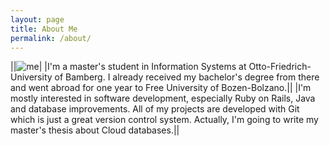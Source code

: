 ```yaml
---
layout: page
title: About Me
permalink: /about/
---
```


||![me](http://www.gravatar.com/avatar/140f700db0703975a38481d26b110e50.png?s=150)|
|I'm a master's student in Information Systems at Otto-Friedrich-University of Bamberg. I already received my bachelor's degree from there and went abroad for one year to Free University of Bozen-Bolzano.||
|I'm mostly interested in software development, especially Ruby on Rails, Java and database improvements. All of my projects are developed with Git which is just a great version control system. Actually, I'm going to write my master's thesis about Cloud databases.||
